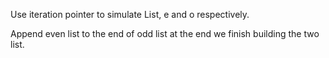 Use iteration pointer to simulate List<ListNode>, e and o respectively.   

Append even list to the end of odd list at the end we finish building the two list.    